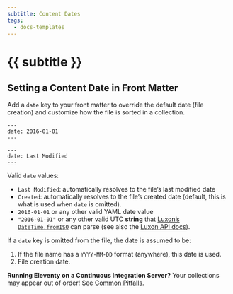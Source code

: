 ```yaml
---
subtitle: Content Dates
tags:
  - docs-templates
---
```

# {{ subtitle }}

## Setting a Content Date in Front Matter

Add a `date` key to your front matter to override the default date (file creation) and customize how the file is sorted in a collection.

```
---
date: 2016-01-01
---
```

```
---
date: Last Modified
---
```

Valid `date` values:

* `Last Modified`: automatically resolves to the file’s last modified date
* `Created`: automatically resolves to the file’s created date (default, this is what is used when `date` is omitted).
* `2016-01-01` or any other valid YAML date value
* `"2016-01-01"` or any other valid UTC **string** that [Luxon’s `DateTime.fromISO`](https://moment.github.io/luxon/docs/manual/parsing.html#parsing-technical-formats) can parse (see also the [Luxon API docs](https://moment.github.io/luxon/docs/class/src/datetime.js~DateTime.html#static-method-fromISO)).

If a `date` key is omitted from the file, the date is assumed to be:

1. If the file name has a `YYYY-MM-DD` format (anywhere), this date is used.
1. File creation date.

<div class="elv-callout elv-callout-warn"><strong>Running Eleventy on a Continuous Integration Server?</strong> Your collections may appear out of order! See <a href="/docs/pitfalls/#file-creation-dates-reset-on-continuous-integration-server">Common Pitfalls</a>.</div>

